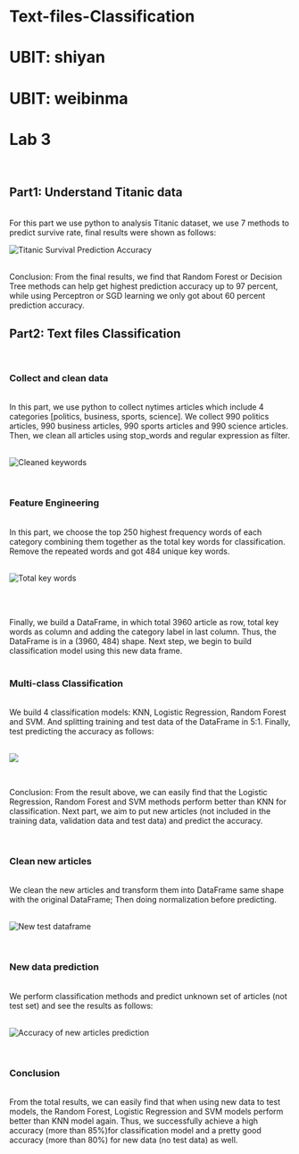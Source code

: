 # Text-files-Classification
# UBIT: shiyan
# UBIT: weibinma
# Lab 3

<br />

## Part1: Understand Titanic data
<br />
For this part we use python to analysis Titanic dataset, we use 7 methods to predict survive rate, final results were shown as follows:

![Titanic Survival Prediction Accuracy](https://github.com/weibinma/Data_Intensive_Computing-lab3/blob/master/predction%20accuracy.jpg)

<br />
Conclusion: From the final results, we find that Random Forest or Decision Tree methods can help get highest prediction accuracy up to 97 percent, while using Perceptron or SGD learning we only got about 60 percent prediction accuracy.

## Part2: Text files Classification
<br />

### Collect and clean data
<br />
In this part, we use python to collect nytimes articles which include 4 categories [politics, business, sports, science]. We collect 990 politics articles, 990 business articles, 990 sports articles and 990 science articles. Then, we clean all articles using stop_words and regular expression as filter. 
<br />
<br />

![Cleaned keywords](https://github.com/weibinma/Data_Intensive_Computing-lab3/blob/master/text%20files%20classification%20image/top%20key%20words.png)

<br />

### Feature Engineering
<br />
In this part, we choose the top 250 highest frequency words of each category combining them together as the total key words for classification. Remove the repeated words and got 484 unique key words.
<br />
<br />

![Total key words](https://github.com/weibinma/Data_Intensive_Computing-lab3/blob/master/text%20files%20classification%20image/dataframe.png)

<br />
<br />

Finally, we build a DataFrame, in which total 3960 article as row, total key words as column and adding the category label in  last column. Thus, the DataFrame is in a (3960, 484) shape. Next step, we begin to build classification model using this new data frame.
<br />
<br />

### Multi-class Classification
<br />
We build 4 classification models: KNN, Logistic Regression, Random Forest and SVM. And splitting training and test data of the DataFrame in 5:1. Finally, test predicting the accuracy as follows:
<br />
<br />

![](https://github.com/weibinma/Data_Intensive_Computing-lab3/blob/master/text%20files%20classification%20image/test%20accuracy.png)

<br />

Conclusion: From the result above, we can easily find that the Logistic Regression, Random Forest and SVM methods perform better than KNN for classification. Next part, we aim to put new articles (not included in the training data, validation data and test data) and predict the accuracy.

<br />

### Clean new articles
<br />
We clean the new articles and transform them into DataFrame same shape with the original DataFrame; Then doing normalization before predicting.
<br />
<br />

![New test dataframe](https://github.com/weibinma/Data_Intensive_Computing-lab3/blob/master/text%20files%20classification%20image/dataframe_newtest.png)

<br />

### New data prediction
<br />
We perform classification methods and predict unknown set of articles (not test set) and see the results as follows:
<br />
<br />

![Accuracy of new articles prediction](https://github.com/weibinma/Data_Intensive_Computing-lab3/blob/master/text%20files%20classification%20image/new%20articles%20test%20acc.png)

<br />

### Conclusion 
<br />
From the total results, we can easily find that when using new data to test models, the Random Forest, Logistic Regression and SVM models perform better than KNN model again. Thus, we successfully achieve a high accuracy (more than 85%)for classification model and a pretty good accuracy (more than 80%) for new data (no test data) as well.

